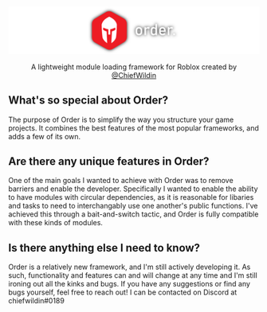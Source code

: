 # 
![order.](banner.png)
<p style="text-align: center;">A lightweight module loading framework for Roblox created by <a href=PLACEHOLDER>@ChiefWildin</a></p>

## What's so special about Order?
The purpose of Order is to simplify the way you structure your game projects. It combines the best features of the most popular frameworks, and adds a few of its own.

## Are there any unique features in Order?
One of the main goals I wanted to achieve with Order was to remove barriers and enable the developer. Specifically I wanted to enable the ability to have modules with circular dependencies, as it is reasonable for libaries and tasks to need to interchangably use one another's public functions. I've achieved this through a bait-and-switch tactic, and Order is fully compatible with these kinds of modules.

## Is there anything else I need to know?
Order is a relatively new framework, and I'm still actively developing it. As such, functionality and features can and will change at any time and I'm still ironing out all the kinks and bugs. If you have any suggestions or find any bugs yourself, feel free to reach out! I can be contacted on Discord at chiefwildin#0189